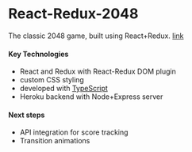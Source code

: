 # React-Redux-2048

The classic 2048 game, built using React+Redux. [link](http://react-redux-2048.herokuapp.com)

#### Key Technologies
- React and Redux with React-Redux DOM plugin
- custom CSS styling
- developed with [TypeScript](http://typescriptlang.org)
- Heroku backend with Node+Express server

#### Next steps
- API integration for score tracking
- Transition animations
